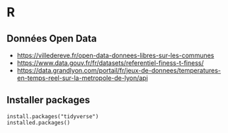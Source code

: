 # R

## Données Open Data
- https://villedereve.fr/open-data-donnees-libres-sur-les-communes
- https://www.data.gouv.fr/fr/datasets/referentiel-finess-t-finess/
- https://data.grandlyon.com/portail/fr/jeux-de-donnees/temperatures-en-temps-reel-sur-la-metropole-de-lyon/api

## Installer packages
```
install.packages("tidyverse")
installed.packages()
```
